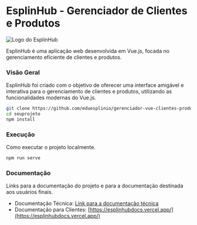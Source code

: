 # EsplinHub - Gerenciador de Clientes e Produtos

![Logo do EsplinHub](https://ajuda.alterdata.com.br/download/attachments/201345182/Captura%20de%20tela%202023-11-11%20223945.png?version=2&modificationDate=1699753256674&api=v2)

EsplinHub é uma aplicação web desenvolvida em Vue.js, focada no gerenciamento eficiente de clientes e produtos.

### Visão Geral

EsplinHub foi criado com o objetivo de oferecer uma interface amigável e interativa para o gerenciamento de clientes e produtos, utilizando as funcionalidades modernas do Vue.js.

```bash
git clone https://github.com/eduesplinio/gerenciador-vue-clientes-produtos.git
cd seuprojeto
npm install
```

### Execução

Como executar o projeto localmente.

```bash
npm run serve
```

### Documentação

Links para a documentação do projeto e para a documentação destinada aos usuários finais.

- Documentação Técnica: [Link para a documentação técnica](https://esplinhubdocs-projeto.vercel.app/)
- Documentação para Clientes: [https://esplinhubdocs.vercel.app/](https://esplinhubdocs.vercel.app/)
